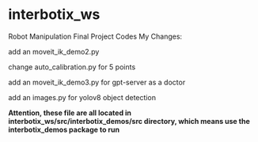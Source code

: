 # interbotix_ws
Robot Manipulation Final Project Codes
My Changes:

add an moveit_ik_demo2.py

change auto_calibration.py for 5 points

add an moveit_ik_demo3.py for gpt-server as a doctor

add an images.py for yolov8 object detection

**Attention, these file are all located in interbotix_ws/src/interbotix_demos/src directory, which means use the interbotix_demos package to run**
